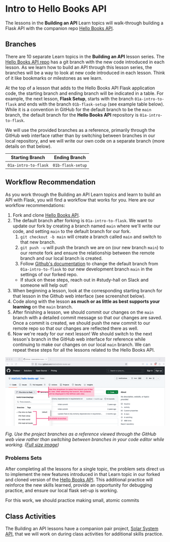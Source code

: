 # Intro to Hello Books API

The lessons in the **Building an API** Learn topics will walk-through building a Flask API with the companion repo [Hello Books API](https://github.com/AdaGold/hello-books-api).

<!-- FLASK UPDATE -->
<!-- <iframe src="https://adaacademy.hosted.panopto.com/Panopto/Pages/Embed.aspx?pid=3baea592-08f8-48eb-beb4-ae6a012e05e8&autoplay=false&offerviewer=true&showtitle=true&showbrand=true&captions=true&interactivity=all" height="405" width="720" style="border: 1px solid #464646;" allowfullscreen allow="autoplay"></iframe> -->

## Branches

There are 10 separate Learn topics in the **Building an API** lesson series. The [Hello Books API repo](https://github.com/AdaGold/hello-books-api) has a git branch with the new code introduced in each lesson. As we learn how to build an API through this lesson series, the branches will be a way to look at new code introduced in each lesson. Think of it like bookmarks or milestones as we learn.

At the top of a lesson that adds to the Hello Books API Flask application code, the starting branch and ending branch will be indicated in a table. For example, the next lesson, **Flask Setup**, starts with the branch `01a-intro-to-flask` and ends with the branch `01b-flask-setup` (see example table below). While it is a convention in GitHub for the default branch to be the `main` branch, the default branch for the **Hello Books API** repository is `01a-intro-to-flask`.

We will use the provided branches as a reference, primarily through the GitHub web interface rather than by switching between branches in our local repository, and we will write our own code on a separate branch (more details on that below).

| Starting Branch | Ending Branch|
|--|--|
|`01a-intro-to-flask` |`01b-flask-setup`|

## Workflow Recommendation

As you work through the Building an API Learn topics and learn to build an API with Flask, you will find a workflow that works for you. Here are our workflow recommendations:

1. Fork and clone [Hello Books API](https://github.com/AdaGold/hello-books-api).
2. The default branch after forking is `01a-intro-to-flask`. We want to update our fork by creating a branch named `main` where we'll write our code, and setting `main` to the default branch for our fork.
   1. `git checkout -b main` will create a branch called `main` and switch to that new branch.
   2. `git push -u` will push the branch we are on (our new branch `main`) to our remote fork and ensure the relationship between the remote branch and our local branch is created.
   3. Follow [Github's documentation](https://docs.github.com/en/repositories/configuring-branches-and-merges-in-your-repository/managing-branches-in-your-repository/changing-the-default-branch#changing-the-default-branch) to change the default branch from `01a-intro-to-flask` to our new development branch `main` in the settings of our forked repo.
   * If stuck on these steps, reach out in #study-hall on Slack and someone will help out!
3. When beginning a lesson, look at the corresponding starting branch for that lesson in the Github web interface (see screenshot below).
4. Code along with the lesson **as much or as little as best supports your learning** on the `main` branch. 
5. After finishing a lesson, we should commit our changes on the `main` branch with a detailed commit message so that our changes are saved. Once a commit is created, we should push the new commit to our remote repo so that our changes are reflected there as well.
6. Now we're ready for our next lesson! We should switch to the next lesson's branch in the GitHub web interface for reference while continuing to make our changes on our local `main` branch. We can repeat these steps for all the lessons related to the Hello Books API.
   
![Explanation for how to view branch contents within the GitHub web view. The branch dropdown (displaying `01a-intro-to-flask` by default) is labeled "Use this dropdown to select the branch you'd like to view. After selecting the branch, the contents will be displayed in the GitHub web view." The list of branches is labeled "Available branches." A general info box states "After selecting a branch, click on a file to view it in the GitHub web view."](../assets/building-an-api/hello-books-api-branches-in-github.png)

_Fig. Use the project branches as a reference viewed through the GitHub web view rather than switching between branches in your code editor while working. ([Full size image](../assets/building-an-api/hello-books-api-branches-in-github.png))_

### Problems Sets

After completing all the lessons for a single topic, the problem sets direct us to implement the new features introduced in that Learn topic in our forked and cloned version of the [Hello Books API](https://github.com/AdaGold/hello-books-api). This additional practice will reinforce the new skills learned, provide an opportunity for debugging practice, and ensure our local flask set-up is working.

For this work, we should practice making small, atomic commits

## Class Activities

The Building an API lessons have a companion pair project, [Solar System API](https://github.com/AdaGold/solar-system-api), that we will work on during class activities for additional skills practice.